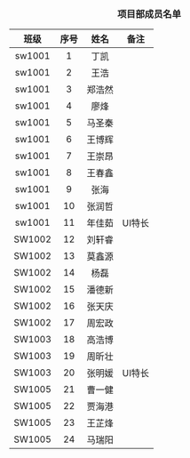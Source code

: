 ### <center> 项目部成员名单 </center>
班级| 序号 | 姓名 | 备注
:-: | :-: | :-: | :-: 
sw1001 | 1  | 丁凯 |   
sw1001 | 2  | 王浩 |   
sw1001 | 3  | 郑浩然 |   
sw1001 | 4  | 廖烽 |   
sw1001 | 5 	|马圣秦	|    
sw1001 | 6	|王博辉	|    
sw1001 | 7	|王崇昂	|    
sw1001 | 8	|王春鑫	|    
sw1001 | 9	|张海	|    
sw1001 | 10	|张润哲	|    
sw1001 | 11	|年佳茹	|UI特长
SW1002 | 12	|刘轩睿	|     
SW1002 | 13	|莫鑫源	|     
SW1002 | 14	|杨磊	|     
SW1002 | 15	|潘德新	|     
SW1002 | 16	|张天庆	|     
SW1002 | 17	|周宏政	|     
SW1003 | 18	|高浩博 |     
SW1003 | 19	|周昕壮	|    
SW1003 | 20	|张明媛	|UI特长
SW1005 | 21	|曹一健	|
SW1005 | 22	|贾海港	|
SW1005 | 23	|王芷烽	|
SW1005 | 24	|马瑞阳	|
